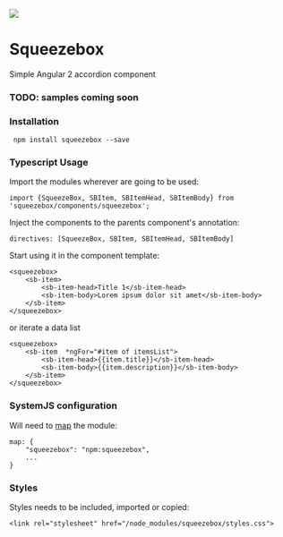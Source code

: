 [<img src="https://david-dm.org/asotog/squeezebox.svg">](https://david-dm.org/asotog/squeezebox)

# Squeezebox
Simple Angular 2 accordion component

### TODO: samples coming soon

### Installation
` npm install squeezebox --save`

### Typescript Usage
Import the modules wherever are going to be used:

`import {SqueezeBox, SBItem, SBItemHead, SBItemBody} from 'squeezebox/components/squeezebox';`

Inject the components to the parents component's annotation:

`directives: [SqueezeBox, SBItem, SBItemHead, SBItemBody]`

Start using it in the component template:

```
<squeezebox>
    <sb-item>
        <sb-item-head>Title 1</sb-item-head>
        <sb-item-body>Lorem ipsum dolor sit amet</sb-item-body>
    </sb-item>
</squeezebox>
```

or iterate a data list

```
<squeezebox>
    <sb-item  *ngFor="#item of itemsList">
        <sb-item-head>{{item.title}}</sb-item-head>
        <sb-item-body>{{item.description}}</sb-item-body>
    </sb-item>
</squeezebox>
```

### SystemJS configuration
Will need to [map](https://github.com/systemjs/systemjs/blob/master/docs/config-api.md#map) the module:
```
map: {
    "squeezebox": "npm:squeezebox",
    ...
}
```

### Styles
Styles needs to be included, imported or copied:
```
<link rel="stylesheet" href="/node_modules/squeezebox/styles.css">
```
